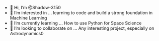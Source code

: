 - 👋 Hi, I’m @Shadow-3150
- 👀 I’m interested in ... learning to code and build a strong foundation in Machine Learning
- 🌱 I’m currently learning ... How to use Python for Space Science
- 💞️ I’m looking to collaborate on ... Any interesting project, especially on Astrodynamics0


<!---
Shadow-3150/Shadow-3150 is a ✨ special ✨ repository because its `README.md` (this file) appears on your GitHub profile.
You can click the Preview link to take a look at your changes.
--->
